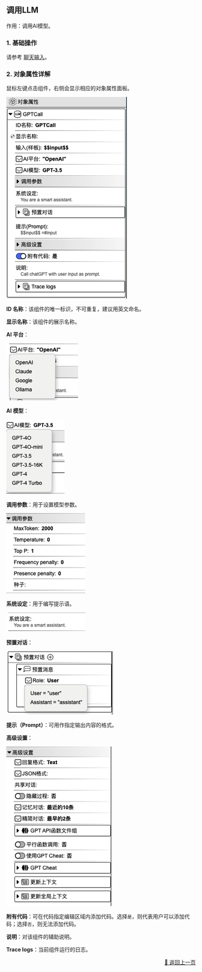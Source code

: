 ## 调用LLM

作用：调用AI模型。

### 1. 基础操作

请参考 [聊天输入](./user_chat-zh_CN.md)。

### 2. 对象属性详解

鼠标左键点击组件，右侧会显示相应的对象属性面板。

<p><img src="../../../assets/call_llm7_component_cn.jpg" alt="call-llm7" /></p>

**ID 名称**：该组件的唯一标识，不可重复，建议用英文命名。

**显示名称**：该组件的展示名称。

<!-- **输入（样板）**： -->

**AI 平台**：

<div><img src="../../../assets/call_llm1_component_cn.jpg" alt="call-llm1" /></div>

**AI 模型**：

<div><img src="../../../assets/call_llm2_component_cn.jpg" alt="call-llm2" /></div>

**调用参数**：用于设置模型参数。

<div><img src="../../../assets/call_llm3_component_cn.jpg" alt="call-llm3" /></div>

**系统设定**：用于编写提示语。

<div><img src="../../../assets/call_llm4_component_cn.jpg" alt="call-llm4" /></div>

**预置对话**：

<div><img src="../../../assets/call_llm6_component_cn.jpg" alt="call-llm6" /></div>

**提示（Prompt）**：可用作指定输出内容的格式。

**高级设置**：

<div><img src="../../../assets/call_llm5_component_cn.jpg" alt="call-llm5" /></div>

**附有代码**：可在代码指定编辑区域内添加代码。选择`是`，则代表用户可以添加代码；选择`否`，则无法添加代码。

**说明**：对该组件的辅助说明。

**Trace logs**：当前组件运行的日志。


<p align="right" >
  <a href="../common/index-zh_CN.md">
    🔗 返回上一页
  </a>
</p>